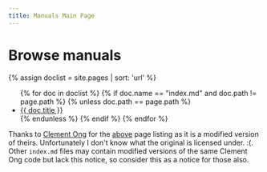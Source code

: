 ```yaml
---
title: Manuals Main Page
---
```


# Browse manuals

{% assign doclist = site.pages | sort: 'url' %}
<ul>
   {% for doc in doclist %}
        {% if doc.name == "index.md" and doc.path != page.path %}
            {% unless doc.path == page.path %}
                <li><a href="{{ site.baseurl }}{{ doc.url }}">{{ doc.title }}</a></li>
            {% endunless %}
        {% endif %}
    {% endfor %}
</ul>

Thanks to [Clement Ong](https://ongclement.com/) for the [above](https://ongclement.com/blog/github-pages-indexing-directory-copy) page listing as it is a modified version of theirs. Unfortunately I don't know what the original is licensed under. :(. Other `index.md` files may contain modified versions of the same Clement Ong code but lack this notice, so consider this as a notice for those also.
